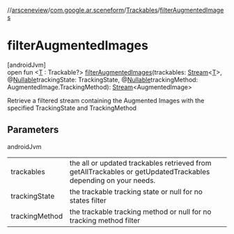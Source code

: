 //[arsceneview](../../../index.md)/[com.google.ar.sceneform](../index.md)/[Trackables](index.md)/[filterAugmentedImages](filter-augmented-images.md)

# filterAugmentedImages

[androidJvm]\
open fun &lt;[T](filter-augmented-images.md) : Trackable?&gt; [filterAugmentedImages](filter-augmented-images.md)(trackables: [Stream](https://developer.android.com/reference/kotlin/java/util/stream/Stream.html)&lt;[T](https://developer.android.com/reference/kotlin/java/lang/Enum.html#valueof)&gt;, @[Nullable](https://developer.android.com/reference/kotlin/androidx/annotation/Nullable.html)trackingState: TrackingState, @[Nullable](https://developer.android.com/reference/kotlin/androidx/annotation/Nullable.html)trackingMethod: AugmentedImage.TrackingMethod): [Stream](https://developer.android.com/reference/kotlin/java/util/stream/Stream.html)&lt;AugmentedImage&gt;

Retrieve a filtered stream containing the Augmented Images with the specified TrackingState and TrackingMethod

## Parameters

androidJvm

| | |
|---|---|
| trackables | the all or updated trackables retrieved from getAllTrackables or getUpdatedTrackables depending on your needs. |
| trackingState | the trackable tracking state or null for no states filter |
| trackingMethod | the trackable tracking method or null for no tracking method filter |
